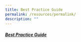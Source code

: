```yaml
---
title: Best Practice Guide
permalink: /resources/permalink/
description: ""
---
```

##### [Best Practice Guide](/files/jdrn%20best%20practice%20guide-appd_1jan23.pdf)
